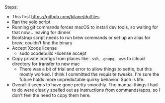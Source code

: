 Steps:
- This first https://github.com/kjlape/dotfiles
- Ran the yolo script
- Running git commands forces macOS to install dev tools, so waiting for that now… leaving for dinner
- Bootstrap script needs to run brew commands or set up an alias for brew; couldn’t find the binary
- Accept Xcode license
  - sudo xcodebuild -license accept
- Copy private configs from places like `.ssh`, `.gnupg`, `.aws` to icloud directory for transfer to new mac
  - There was a bit of trial and error to allow things to settle, but this mostly worked. I think I committed the requisite tweaks. I'm sure the future holds more unpredictable quirky behavior. Such is life.
- Overall it seems to have gone pretty smoothly. The manual things I had to do were clearly spelled out as instructions from commands/apps, so I don't feel the need to copy them here.
